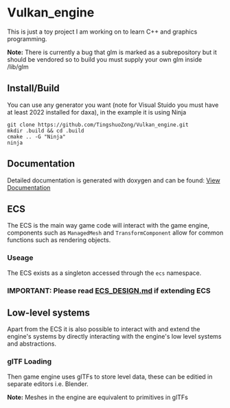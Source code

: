 # Vulkan_engine

This is just a toy project I am working on to learn C++ and graphics programming.

**Note:** There is currently a bug that glm is marked as a subrepository but it should be vendored so to build you must supply your own glm inside /lib/glm

## Install/Build

You can use any generator you want (note for Visual Stuido you must have at least 2022 installed for daxa), in the example it is using Ninja

```
git clone https://github.com/TingshuoZong/Vulkan_engine.git
mkdir .build && cd .build
cmake .. -G "Ninja"
ninja
```

## Documentation

Detailed documentation is generated with doxygen and can be found: [View Documentation](docs/html/index.html)

## ECS

The ECS is the main way game code will interact with the game engine, components such as `ManagedMesh` and `TransformComponent` allow for common functions such as rendering objects.

### Useage

The ECS exists as a singleton accessed through the `ecs` namespace.

### **IMPORTANT:** Please read [ECS_DESIGN.md](docs/markdown_docs/ECS_DESIGN.md) if extending ECS

## Low-level systems

Apart from the ECS it is also possible to interact with and extend the engine's systems by directly interacting with the engine's low level systems and abstractions.

### glTF Loading

Then game engine uses glTFs to store level data, these can be editied in separate editors i.e. Blender.

**Note:** Meshes in the engine are equivalent to primitives in glTFs

